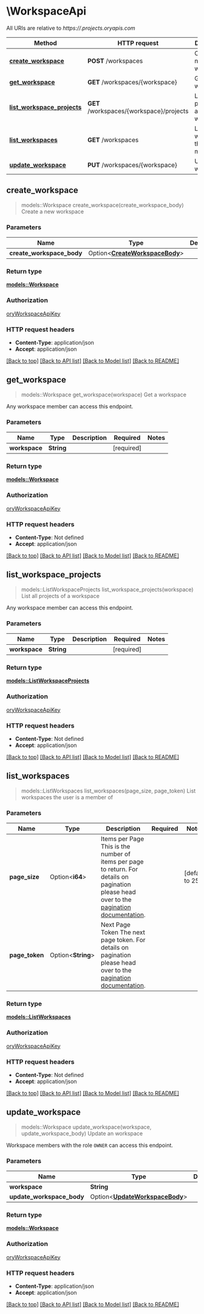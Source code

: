 # \WorkspaceApi

All URIs are relative to *https://.projects.oryapis.com*

Method | HTTP request | Description
------------- | ------------- | -------------
[**create_workspace**](WorkspaceApi.md#create_workspace) | **POST** /workspaces | Create a new workspace
[**get_workspace**](WorkspaceApi.md#get_workspace) | **GET** /workspaces/{workspace} | Get a workspace
[**list_workspace_projects**](WorkspaceApi.md#list_workspace_projects) | **GET** /workspaces/{workspace}/projects | List all projects of a workspace
[**list_workspaces**](WorkspaceApi.md#list_workspaces) | **GET** /workspaces | List workspaces the user is a member of
[**update_workspace**](WorkspaceApi.md#update_workspace) | **PUT** /workspaces/{workspace} | Update an workspace



## create_workspace

> models::Workspace create_workspace(create_workspace_body)
Create a new workspace

### Parameters


Name | Type | Description  | Required | Notes
------------- | ------------- | ------------- | ------------- | -------------
**create_workspace_body** | Option<[**CreateWorkspaceBody**](CreateWorkspaceBody.md)> |  |  |

### Return type

[**models::Workspace**](workspace.md)

### Authorization

[oryWorkspaceApiKey](../README.md#oryWorkspaceApiKey)

### HTTP request headers

- **Content-Type**: application/json
- **Accept**: application/json

[[Back to top]](#) [[Back to API list]](../README.md#documentation-for-api-endpoints) [[Back to Model list]](../README.md#documentation-for-models) [[Back to README]](../README.md)


## get_workspace

> models::Workspace get_workspace(workspace)
Get a workspace

Any workspace member can access this endpoint.

### Parameters


Name | Type | Description  | Required | Notes
------------- | ------------- | ------------- | ------------- | -------------
**workspace** | **String** |  | [required] |

### Return type

[**models::Workspace**](workspace.md)

### Authorization

[oryWorkspaceApiKey](../README.md#oryWorkspaceApiKey)

### HTTP request headers

- **Content-Type**: Not defined
- **Accept**: application/json

[[Back to top]](#) [[Back to API list]](../README.md#documentation-for-api-endpoints) [[Back to Model list]](../README.md#documentation-for-models) [[Back to README]](../README.md)


## list_workspace_projects

> models::ListWorkspaceProjects list_workspace_projects(workspace)
List all projects of a workspace

Any workspace member can access this endpoint.

### Parameters


Name | Type | Description  | Required | Notes
------------- | ------------- | ------------- | ------------- | -------------
**workspace** | **String** |  | [required] |

### Return type

[**models::ListWorkspaceProjects**](listWorkspaceProjects.md)

### Authorization

[oryWorkspaceApiKey](../README.md#oryWorkspaceApiKey)

### HTTP request headers

- **Content-Type**: Not defined
- **Accept**: application/json

[[Back to top]](#) [[Back to API list]](../README.md#documentation-for-api-endpoints) [[Back to Model list]](../README.md#documentation-for-models) [[Back to README]](../README.md)


## list_workspaces

> models::ListWorkspaces list_workspaces(page_size, page_token)
List workspaces the user is a member of

### Parameters


Name | Type | Description  | Required | Notes
------------- | ------------- | ------------- | ------------- | -------------
**page_size** | Option<**i64**> | Items per Page  This is the number of items per page to return. For details on pagination please head over to the [pagination documentation](https://www.ory.sh/docs/ecosystem/api-design#pagination). |  |[default to 250]
**page_token** | Option<**String**> | Next Page Token  The next page token. For details on pagination please head over to the [pagination documentation](https://www.ory.sh/docs/ecosystem/api-design#pagination). |  |

### Return type

[**models::ListWorkspaces**](listWorkspaces.md)

### Authorization

[oryWorkspaceApiKey](../README.md#oryWorkspaceApiKey)

### HTTP request headers

- **Content-Type**: Not defined
- **Accept**: application/json

[[Back to top]](#) [[Back to API list]](../README.md#documentation-for-api-endpoints) [[Back to Model list]](../README.md#documentation-for-models) [[Back to README]](../README.md)


## update_workspace

> models::Workspace update_workspace(workspace, update_workspace_body)
Update an workspace

Workspace members with the role `OWNER` can access this endpoint.

### Parameters


Name | Type | Description  | Required | Notes
------------- | ------------- | ------------- | ------------- | -------------
**workspace** | **String** |  | [required] |
**update_workspace_body** | Option<[**UpdateWorkspaceBody**](UpdateWorkspaceBody.md)> |  |  |

### Return type

[**models::Workspace**](workspace.md)

### Authorization

[oryWorkspaceApiKey](../README.md#oryWorkspaceApiKey)

### HTTP request headers

- **Content-Type**: application/json
- **Accept**: application/json

[[Back to top]](#) [[Back to API list]](../README.md#documentation-for-api-endpoints) [[Back to Model list]](../README.md#documentation-for-models) [[Back to README]](../README.md)

